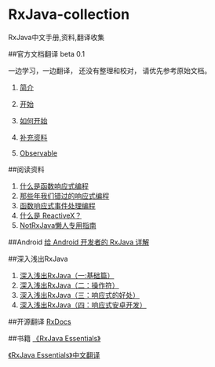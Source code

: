 # RxJava-collection
RxJava中文手册,资料,翻译收集

##官方文档翻译 beta 0.1

一边学习，一边翻译， 还没有整理和校对， 请优先参考原始文档。

1. [简介](official/1_introduction.md)

1. [开始](official/2_getting_started.md)

1. [如何开始](official/3_how_to_use_rxjava.md)

1. [补充资料](official/4_Additional_Reading.md)

1. [Observable](official/5_Observable.md)

##阅读资料
1. [什么是函数响应式编程](posts/what_is_FRP.md)
1. [那些年我们错过的响应式编程](https://github.com/benjycui/introrx-chinese-edition)
1. [函数响应式事件处理编程](http://www.rustup.com/han-shu-xiang-ying-shi-shi-jian-chu-li-bian-cheng.html)
1. [什么是 ReactiveX？](http://mrfu.me/android/2015/11/11/Getting_Started_with_RxJava_and_Android/)
1. [NotRxJava懒人专用指南](http://www.devtf.cn/?p=323)

##Android
[给 Android 开发者的 RxJava 详解](http://gank.io/post/560e15be2dca930e00da1083)

##深入浅出RxJava
1. [深入浅出RxJava（一:基础篇）](http://belial.me/?p=123)
2. [深入浅出RxJava（二：操作符）](http://belial.me/?p=127)
3. [深入浅出RxJava（三：响应式的好处）](http://belial.me/?p=130)
4. [深入浅出RxJava（四：响应式安卓开发）](http://belial.me/?p=132)

##开源翻译
[RxDocs](https://github.com/mcxiaoke/RxDocs)

##书籍
[《RxJava Essentials》](http://www.amazon.cn/RxJava-Essentials-Morgillo-Ivan/dp/1784399108/ref=sr_1_1?sr=8-1&keywords=RxJava+Essentials)

[《RxJava Essentials》中文翻译](https://github.com/yuxingxin/RxJava-Essentials-CN)
